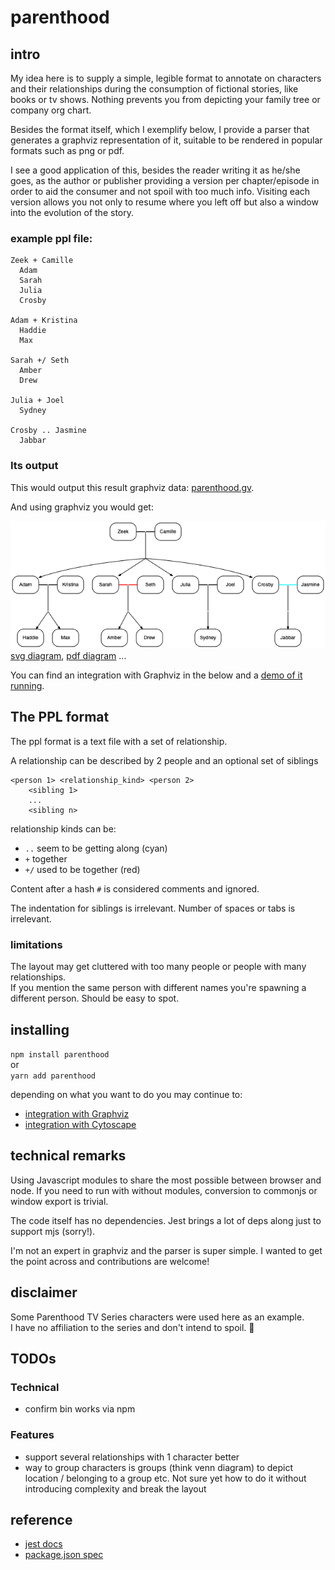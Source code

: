# parenthood

## intro

My idea here is to supply a simple, legible format to annotate on characters
and their relationships during the consumption of fictional stories, like books or tv shows. Nothing prevents you from depicting your family tree or company org chart.

Besides the format itself, which I exemplify below, I provide a parser that generates a graphviz representation of it, suitable to be rendered in popular formats such as png or pdf.

I see a good application of this, besides the reader writing it as he/she goes, as the author or publisher providing a version per chapter/episode in order to aid the consumer and not spoil with too much info.
Visiting each version allows you not only to resume where you left off but also a window into the evolution of the story.

### example ppl file:

```
Zeek + Camille
  Adam
  Sarah
  Julia
  Crosby

Adam + Kristina
  Haddie
  Max

Sarah +/ Seth
  Amber
  Drew

Julia + Joel
  Sydney

Crosby .. Jasmine
  Jabbar
```

### Its output

This would output this result graphviz data: [parenthood.gv](public/graphviz/outputs/parenthood.gv).

And using graphviz you would get:

![generated png diagram](public/graphviz/outputs/parenthood.gv.png)  
[svg diagram](public/graphviz/outputs/parenthood.gv.svg),
[pdf diagram](public/graphviz/outputs/parenthood.gv.pdf) ...

You can find an integration with Graphviz in the below and a [demo of it running](https://josepedrodias.github.io/parenthood/public/graphviz/demo.html).

## The PPL format

The ppl format is a text file with a set of relationship.

A relationship can be described by 2 people and an optional set of siblings

```
<person 1> <relationship_kind> <person 2>
    <sibling 1>
    ...
    <sibling n>
```

relationship kinds can be:

- `..` seem to be getting along (cyan)
- `+` together
- `+/` used to be together (red)

Content after a hash `#` is considered comments and ignored.

The indentation for siblings is irrelevant. Number of spaces or tabs is irrelevant.

### limitations

The layout may get cluttered with too many people or people with many relationships.  
If you mention the same person with different names you're spawning a different person. Should be easy to spot.

## installing

`npm install parenthood`  
or  
`yarn add parenthood`

depending on what you want to do you may continue to:

- [integration with Graphviz](WITH_GRAPHVIZ.md)
- [integration with Cytoscape](WITH_CYTOSCAPE.md)

## technical remarks

Using Javascript modules to share the most possible between browser and node. If you need to run with without modules, conversion to commonjs or window export is trivial.

The code itself has no dependencies. Jest brings a lot of deps along just to support mjs (sorry!).

I'm not an expert in graphviz and the parser is super simple. I wanted to get the point across and contributions are welcome!

## disclaimer

Some Parenthood TV Series characters were used here as an example.  
I have no affiliation to the series and don't intend to spoil. 🙏

## TODOs

### Technical

- confirm bin works via npm

### Features

- support several relationships with 1 character better
- way to group characters is groups (think venn diagram) to depict location / belonging to a group etc. Not sure yet how to do it without introducing complexity and break the layout

## reference

- [jest docs](https://jestjs.io/docs/en/getting-started.html)
- [package.json spec](https://docs.npmjs.com/files/package.json)
